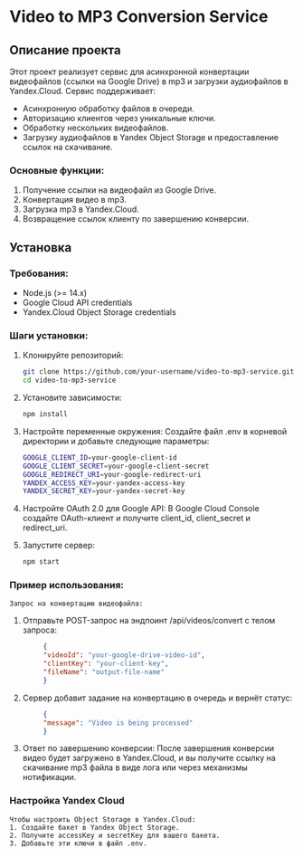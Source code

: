 # Video to MP3 Conversion Service

## Описание проекта

Этот проект реализует сервис для асинхронной конвертации видеофайлов (ссылки на Google Drive) в mp3 и загрузки аудиофайлов в Yandex.Cloud. Сервис поддерживает:
- Асинхронную обработку файлов в очереди.
- Авторизацию клиентов через уникальные ключи.
- Обработку нескольких видеофайлов.
- Загрузку аудиофайлов в Yandex Object Storage и предоставление ссылок на скачивание.

### Основные функции:
1. Получение ссылки на видеофайл из Google Drive.
2. Конвертация видео в mp3.
3. Загрузка mp3 в Yandex.Cloud.
4. Возвращение ссылок клиенту по завершению конверсии.

## Установка

### Требования:
- Node.js (>= 14.x)
- Google Cloud API credentials
- Yandex.Cloud Object Storage credentials

### Шаги установки:
1. Клонируйте репозиторий:
   ```bash
   git clone https://github.com/your-username/video-to-mp3-service.git
   cd video-to-mp3-service

2. Установите зависимости:
   ```bash
   npm install

3. Настройте переменные окружения: Создайте файл .env в корневой директории и добавьте следующие параметры:
   ```bash
   GOOGLE_CLIENT_ID=your-google-client-id
   GOOGLE_CLIENT_SECRET=your-google-client-secret
   GOOGLE_REDIRECT_URI=your-google-redirect-uri
   YANDEX_ACCESS_KEY=your-yandex-access-key
   YANDEX_SECRET_KEY=your-yandex-secret-key

4. Настройте OAuth 2.0 для Google API:
    В Google Cloud Console создайте OAuth-клиент и получите client_id, client_secret и redirect_uri.

5. Запустите сервер:
   ```bash
   npm start

### Пример использования:
    Запрос на конвертацию видеофайла:
1. Отправьте POST-запрос на эндпоинт /api/videos/convert с телом запроса:
   ```json
        {
        "videoId": "your-google-drive-video-id",
        "clientKey": "your-client-key",
        "fileName": "output-file-name"
        }
   

2. Сервер добавит задание на конвертацию в очередь и вернёт статус:
   ```json
        {
        "message": "Video is being processed"
        }


3. Ответ по завершению конверсии:
    После завершения конверсии видео будет загружено в Yandex.Cloud, и вы получите ссылку на скачивание mp3 файла в виде лога или через механизмы нотификации.

### Настройка Yandex Cloud
    Чтобы настроить Object Storage в Yandex.Cloud:
    1. Создайте бакет в Yandex Object Storage.
    2. Получите accessKey и secretKey для вашего бакета.
    3. Добавьте эти ключи в файл .env.